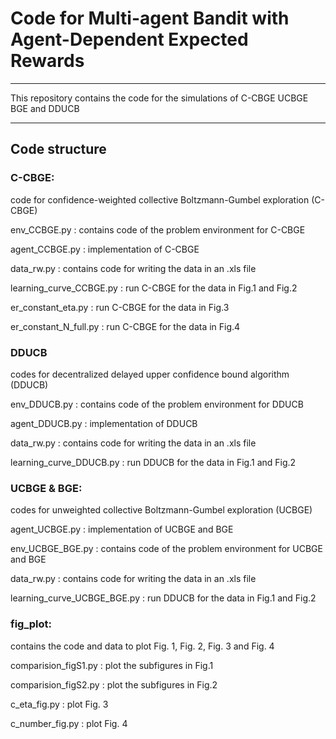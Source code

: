 # Code for Multi-agent Bandit with Agent-Dependent Expected Rewards

***
This repository contains  the code for the simulations of C-CBGE UCBGE BGE and DDUCB

***
## Code structure

### C-CBGE:
code for confidence-weighted collective Boltzmann-Gumbel exploration (C-CBGE)

env_CCBGE.py : contains code of the problem environment for C-CBGE

agent_CCBGE.py : implementation of C-CBGE

data_rw.py : contains code for writing the data in an .xls file

learning_curve_CCBGE.py : run C-CBGE for the data in Fig.1 and Fig.2

er_constant_eta.py : run C-CBGE for the data in Fig.3

er_constant_N_full.py : run C-CBGE for the data in Fig.4

### DDUCB
codes for decentralized delayed upper confidence bound algorithm (DDUCB)

env_DDUCB.py : contains code of the problem environment for DDUCB

agent_DDUCB.py : implementation of DDUCB

data_rw.py : contains code for writing the data in an .xls file

learning_curve_DDUCB.py : run DDUCB for the data in Fig.1 and Fig.2

### UCBGE & BGE:
codes for unweighted collective Boltzmann-Gumbel exploration (UCBGE)

agent_UCBGE.py : implementation of UCBGE and BGE

env_UCBGE_BGE.py : contains code of the problem environment for UCBGE and BGE

data_rw.py : contains code for writing the data in an .xls file

learning_curve_UCBGE_BGE.py : run DDUCB for the data in Fig.1 and Fig.2

### fig_plot:
contains the code and data to plot Fig. 1, Fig. 2, Fig. 3 and Fig. 4

comparision_figS1.py : plot the subfigures in Fig.1

comparision_figS2.py : plot the subfigures in Fig.2

c_eta_fig.py : plot Fig. 3

c_number_fig.py : plot Fig. 4

